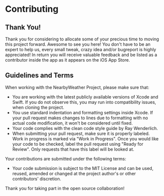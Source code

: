 # Contributing

## Thank You!

Thank you for considering to allocate some of your precious time to moving this project forward. Awesome to see you here! You don't have to be an expert to help us, every small tweak, crazy idea and/or bugreport is highly appreciated! In return you will receive valuable feedback and be listed as a contributor inside the app as it appears on the iOS App Store.

## Guidelines and Terms

When working with the NearbyWeather Project, please make sure that:

- You are working with the latest publicly available versions of Xcode and Swift. If you do not observe this, you may run into compatibility issues, when cloning the project.
- You use standard indentation and formatting settings inside Xcode. If your pull request makes changes to lines due to formatting with no actual code modification, it won't be considered until fixed.
- Your code complies with the clean code style guide by Ray Wenderlich.
- When submitting your pull request, make sure it is properly labeled. Work in progress is marked via "Work in Progress". Once you would like your code to be checked, label the pull request using "Ready for Review". Only requests that have this label will be looked at.

Your contributions are submitted under the following terms:

- Your code submission is subject to the MIT License and can be used, reused, amended or changed at the project author's or other contributors' discretion.

Thank you for taking part in the open source collaboration!
